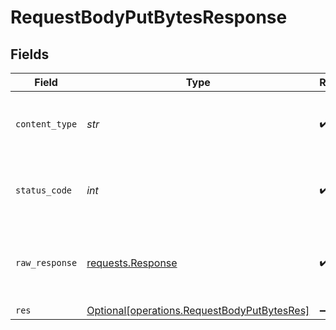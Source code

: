 # RequestBodyPutBytesResponse


## Fields

| Field                                                                                            | Type                                                                                             | Required                                                                                         | Description                                                                                      |
| ------------------------------------------------------------------------------------------------ | ------------------------------------------------------------------------------------------------ | ------------------------------------------------------------------------------------------------ | ------------------------------------------------------------------------------------------------ |
| `content_type`                                                                                   | *str*                                                                                            | :heavy_check_mark:                                                                               | HTTP response content type for this operation                                                    |
| `status_code`                                                                                    | *int*                                                                                            | :heavy_check_mark:                                                                               | HTTP response status code for this operation                                                     |
| `raw_response`                                                                                   | [requests.Response](https://requests.readthedocs.io/en/latest/api/#requests.Response)            | :heavy_check_mark:                                                                               | Raw HTTP response; suitable for custom response parsing                                          |
| `res`                                                                                            | [Optional[operations.RequestBodyPutBytesRes]](../../models/operations/requestbodyputbytesres.md) | :heavy_minus_sign:                                                                               | OK                                                                                               |